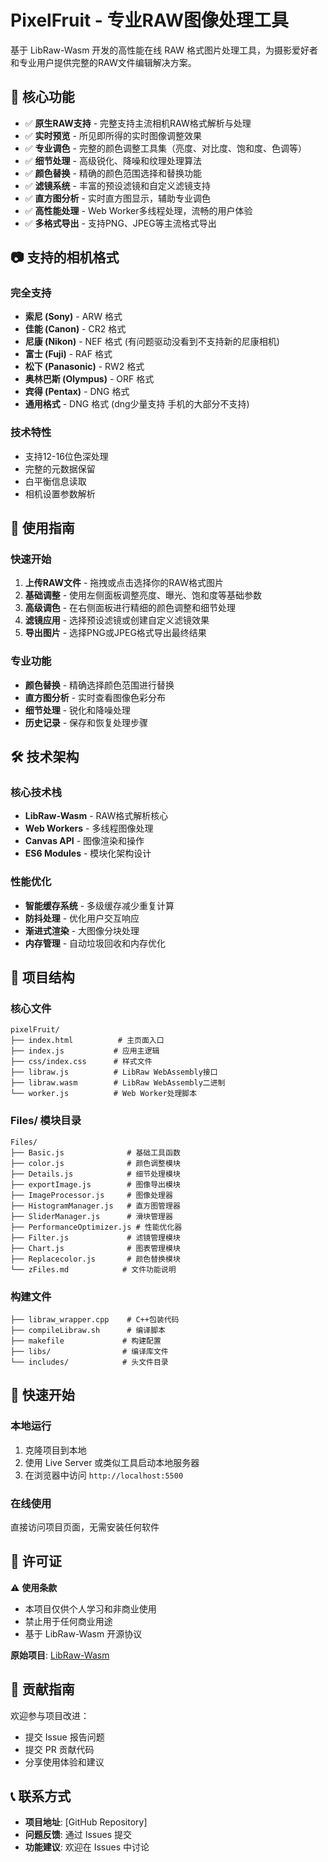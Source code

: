 # PixelFruit - 专业RAW图像处理工具

基于 LibRaw-Wasm 开发的高性能在线 RAW 格式图片处理工具，为摄影爱好者和专业用户提供完整的RAW文件编辑解决方案。

## 🚀 核心功能

- ✅ **原生RAW支持** - 完整支持主流相机RAW格式解析与处理
- ✅ **实时预览** - 所见即所得的实时图像调整效果
- ✅ **专业调色** - 完整的颜色调整工具集（亮度、对比度、饱和度、色调等）
- ✅ **细节处理** - 高级锐化、降噪和纹理处理算法
- ✅ **颜色替换** - 精确的颜色范围选择和替换功能
- ✅ **滤镜系统** - 丰富的预设滤镜和自定义滤镜支持
- ✅ **直方图分析** - 实时直方图显示，辅助专业调色
- ✅ **高性能处理** - Web Worker多线程处理，流畅的用户体验
- ✅ **多格式导出** - 支持PNG、JPEG等主流格式导出

## 📷 支持的相机格式

### 完全支持
- **索尼 (Sony)** - ARW 格式
- **佳能 (Canon)** - CR2 格式  
- **尼康 (Nikon)** - NEF 格式 (有问题驱动没看到不支持新的尼康相机)
- **富士 (Fuji)** - RAF 格式
- **松下 (Panasonic)** - RW2 格式
- **奥林巴斯 (Olympus)** - ORF 格式
- **宾得 (Pentax)** - DNG 格式
- **通用格式** - DNG 格式 (dng少量支持 手机的大部分不支持)

### 技术特性
- 支持12-16位色深处理
- 完整的元数据保留
- 白平衡信息读取
- 相机设置参数解析

## 🎯 使用指南

### 快速开始
1. **上传RAW文件** - 拖拽或点击选择你的RAW格式图片
2. **基础调整** - 使用左侧面板调整亮度、曝光、饱和度等基础参数
3. **高级调色** - 在右侧面板进行精细的颜色调整和细节处理
4. **滤镜应用** - 选择预设滤镜或创建自定义滤镜效果
5. **导出图片** - 选择PNG或JPEG格式导出最终结果

### 专业功能
- **颜色替换** - 精确选择颜色范围进行替换
- **直方图分析** - 实时查看图像色彩分布
- **细节处理** - 锐化和降噪处理
- **历史记录** - 保存和恢复处理步骤

## 🛠️ 技术架构

### 核心技术栈
- **LibRaw-Wasm** - RAW格式解析核心
- **Web Workers** - 多线程图像处理
- **Canvas API** - 图像渲染和操作
- **ES6 Modules** - 模块化架构设计

### 性能优化
- **智能缓存系统** - 多级缓存减少重复计算
- **防抖处理** - 优化用户交互响应
- **渐进式渲染** - 大图像分块处理
- **内存管理** - 自动垃圾回收和内存优化

## 📁 项目结构

### 核心文件
```
pixelFruit/
├── index.html          # 主页面入口
├── index.js           # 应用主逻辑
├── css/index.css      # 样式文件
├── libraw.js          # LibRaw WebAssembly接口
├── libraw.wasm        # LibRaw WebAssembly二进制
└── worker.js          # Web Worker处理脚本
```

### Files/ 模块目录
```
Files/
├── Basic.js              # 基础工具函数
├── color.js              # 颜色调整模块
├── Details.js            # 细节处理模块
├── exportImage.js        # 图像导出模块
├── ImageProcessor.js     # 图像处理器
├── HistogramManager.js   # 直方图管理器
├── SliderManager.js      # 滑块管理器
├── PerformanceOptimizer.js # 性能优化器
├── Filter.js             # 滤镜管理模块
├── Chart.js              # 图表管理模块
├── Replacecolor.js       # 颜色替换模块
└── zFiles.md            # 文件功能说明
```

### 构建文件
```
├── libraw_wrapper.cpp    # C++包装代码
├── compileLibraw.sh      # 编译脚本
├── makefile             # 构建配置
├── libs/                # 编译库文件
└── includes/            # 头文件目录
```

## 🚀 快速开始

### 本地运行
1. 克隆项目到本地
2. 使用 Live Server 或类似工具启动本地服务器
3. 在浏览器中访问 `http://localhost:5500`

### 在线使用
直接访问项目页面，无需安装任何软件

## 📄 许可证

⚠️ **使用条款**
- 本项目仅供个人学习和非商业使用
- 禁止用于任何商业用途
- 基于 LibRaw-Wasm 开源协议

**原始项目**: [LibRaw-Wasm](https://github.com/ybouane/LibRaw-Wasm)

## 🤝 贡献指南

欢迎参与项目改进：
- 提交 Issue 报告问题
- 提交 PR 贡献代码
- 分享使用体验和建议

## 📞 联系方式

- **项目地址**: [GitHub Repository]
- **问题反馈**: 通过 Issues 提交
- **功能建议**: 欢迎在 Issues 中讨论

